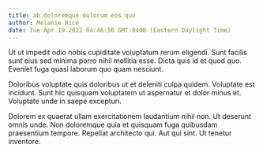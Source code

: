 ```yaml
---
title: ab doloremque dolorum eos quo
author: Melanie Rice
date: Tue Apr 19 2022 04:46:56 GMT-0400 (Eastern Daylight Time)
---
```

Ut ut impedit odio nobis cupiditate voluptatum rerum eligendi. Sunt facilis sunt eius sed minima porro nihil mollitia esse. Dicta quis id et quod quo. Eveniet fuga quasi laborum quo quam nesciunt.

 Doloribus voluptate quis doloribus ut et deleniti culpa quidem. Voluptate est incidunt. Sunt hic quisquam voluptatem ut aspernatur et dolor minus et. Voluptate unde in saepe excepturi.

 Dolorem ex quaerat ullam exercitationem laudantium nihil non. Ut deserunt omnis unde. Non doloremque quia et quisquam fuga quibusdam praesentium tempore. Repellat architecto qui. Aut qui sint. Ut tenetur inventore.
